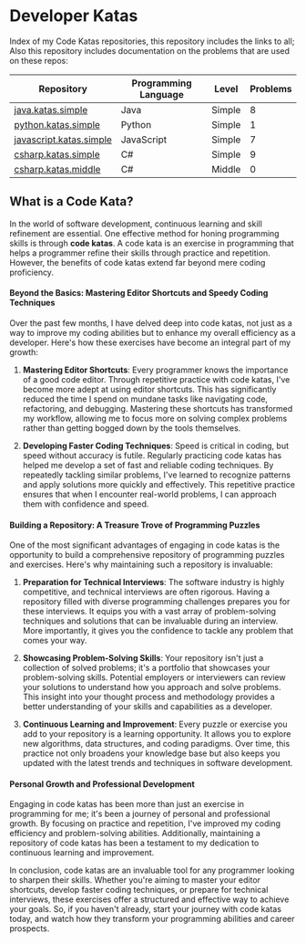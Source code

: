 # Developer Katas

Index of my Code Katas repositories, this repository includes the links to all; Also this repository includes documentation on the problems that are used on these repos:

| Repository |Programming Language | Level | Problems |
|---|---|---|---|
| [java.katas.simple](https://www.github.com/ernestohs/java.katas.simple) | Java | Simple | 8 |  
| [python.katas.simple](https://www.github.com/ernestohs/python.katas.simple) | Python | Simple | 1 |
| [javascript.katas.simple](https://www.github.com/ernestohs/javascript.katas.simple) | JavaScript | Simple | 7 |
| [csharp.katas.simple](https://www.github.com/ernestohs/csharp.katas.simple) | C# | Simple | 9 |
| [csharp.katas.middle](https://www.github.com/ernestohs/csharp.katas.middle) | C# | Middle | 0 |

## What is a Code Kata?

In the world of software development, continuous learning and skill refinement are essential. One effective method for honing programming skills is through **code katas**. A code kata is an exercise in programming that helps a programmer refine their skills through practice and repetition. However, the benefits of code katas extend far beyond mere coding proficiency.

#### Beyond the Basics: Mastering Editor Shortcuts and Speedy Coding Techniques

Over the past few months, I have delved deep into code katas, not just as a way to improve my coding abilities but to enhance my overall efficiency as a developer. Here's how these exercises have become an integral part of my growth:

1. **Mastering Editor Shortcuts**: Every programmer knows the importance of a good code editor. Through repetitive practice with code katas, I've become more adept at using editor shortcuts. This has significantly reduced the time I spend on mundane tasks like navigating code, refactoring, and debugging. Mastering these shortcuts has transformed my workflow, allowing me to focus more on solving complex problems rather than getting bogged down by the tools themselves.

2. **Developing Faster Coding Techniques**: Speed is critical in coding, but speed without accuracy is futile. Regularly practicing code katas has helped me develop a set of fast and reliable coding techniques. By repeatedly tackling similar problems, I've learned to recognize patterns and apply solutions more quickly and effectively. This repetitive practice ensures that when I encounter real-world problems, I can approach them with confidence and speed.

#### Building a Repository: A Treasure Trove of Programming Puzzles

One of the most significant advantages of engaging in code katas is the opportunity to build a comprehensive repository of programming puzzles and exercises. Here's why maintaining such a repository is invaluable:

1. **Preparation for Technical Interviews**: The software industry is highly competitive, and technical interviews are often rigorous. Having a repository filled with diverse programming challenges prepares you for these interviews. It equips you with a vast array of problem-solving techniques and solutions that can be invaluable during an interview. More importantly, it gives you the confidence to tackle any problem that comes your way.

2. **Showcasing Problem-Solving Skills**: Your repository isn't just a collection of solved problems; it's a portfolio that showcases your problem-solving skills. Potential employers or interviewers can review your solutions to understand how you approach and solve problems. This insight into your thought process and methodology provides a better understanding of your skills and capabilities as a developer.

3. **Continuous Learning and Improvement**: Every puzzle or exercise you add to your repository is a learning opportunity. It allows you to explore new algorithms, data structures, and coding paradigms. Over time, this practice not only broadens your knowledge base but also keeps you updated with the latest trends and techniques in software development.

#### Personal Growth and Professional Development

Engaging in code katas has been more than just an exercise in programming for me; it's been a journey of personal and professional growth. By focusing on practice and repetition, I've improved my coding efficiency and problem-solving abilities. Additionally, maintaining a repository of code katas has been a testament to my dedication to continuous learning and improvement.

In conclusion, code katas are an invaluable tool for any programmer looking to sharpen their skills. Whether you're aiming to master your editor shortcuts, develop faster coding techniques, or prepare for technical interviews, these exercises offer a structured and effective way to achieve your goals. So, if you haven't already, start your journey with code katas today, and watch how they transform your programming abilities and career prospects.
